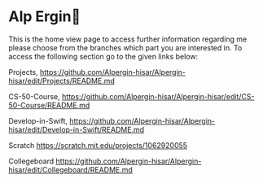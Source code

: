 # Alp Ergin👋
This is the home view page to access further information regarding me please choose from the branches which part you are interested in.
To access the following section go to the given links below:

Projects,
https://github.com/Alpergin-hisar/Alpergin-hisar/edit/Projects/README.md

CS-50-Course,
https://github.com/Alpergin-hisar/Alpergin-hisar/edit/CS-50-Course/README.md

Develop-in-Swift,
https://github.com/Alpergin-hisar/Alpergin-hisar/edit/Develop-in-Swift/README.md

Scratch
https://scratch.mit.edu/projects/1062920055

Collegeboard
https://github.com/Alpergin-hisar/Alpergin-hisar/edit/Collegeboard/README.md

<!--
**Alpergin-hisar/Alpergin-hisar** is a ✨ _special_ ✨ repository because its `README.md` (this file) appears on your GitHub profile.

Here are some ideas to get you started:

- 🔭 I’m currently working on ...
- 🌱 I’m currently learning ...
- 👯 I’m looking to collaborate on ...
- 🤔 I’m looking for help with ...
- 💬 Ask me about ...
- 📫 How to reach me: ...
- 😄 Pronouns: ...
- ⚡ Fun fact: ...
-->

